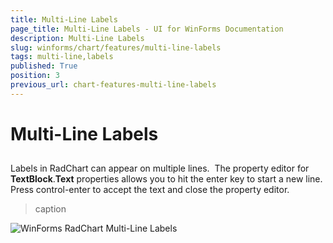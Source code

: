 ```yaml
---
title: Multi-Line Labels
page_title: Multi-Line Labels - UI for WinForms Documentation
description: Multi-Line Labels
slug: winforms/chart/features/multi-line-labels
tags: multi-line,labels
published: True
position: 3
previous_url: chart-features-multi-line-labels
---
```


# Multi-Line Labels



## 

Labels in RadChart can appear on multiple lines.  The property editor for __TextBlock__.__Text__ properties allows you to hit the enter key to start a new line. Press control-enter to accept the text and close the property editor.
>caption 

![WinForms RadChart Multi-Line Labels](images/chart-features-multi-line-labels001.png)
